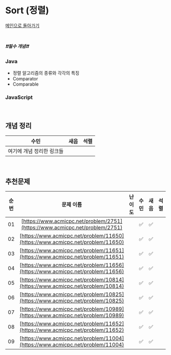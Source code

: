# Sort (정렬)

[메인으로 돌아가기](https://github.com/Crush-on-IT/algorithm-study)



<br>

***❗️❗️필수 개념❗️❗️***

### Java
- 정렬 알고리즘의 종류와 각각의 특징
- Comparator
- Comparable

### JavaScript

<br>

## 개념 정리
|수민|새음|석렬|
|--|--|--|
|여기에 개념 정리한 링크들|||


<br>

## 추천문제
|          순번          |        문제 이름         |         난이도          |        수민         |새음|석렬|
| :-----: | :-----: | :-----: | :-----: |:-----: | :-----: |
|01| [https://www.acmicpc.net/problem/2751](https://www.acmicpc.net/problem/2751) ||✅|✅||
|02| [https://www.acmicpc.net/problem/11650](https://www.acmicpc.net/problem/11650) ||✅|✅||
|03| [https://www.acmicpc.net/problem/11651](https://www.acmicpc.net/problem/11651) ||✅|✅||
|04| [https://www.acmicpc.net/problem/11656](https://www.acmicpc.net/problem/11656)||✅|✅||
|05| [https://www.acmicpc.net/problem/10814](https://www.acmicpc.net/problem/10814) ||✅|✅||
|06| [https://www.acmicpc.net/problem/10825](https://www.acmicpc.net/problem/10825) ||✅|✅||
|07| [https://www.acmicpc.net/problem/10989](https://www.acmicpc.net/problem/10989) ||✅|✅||
|08| [https://www.acmicpc.net/problem/11652](https://www.acmicpc.net/problem/11652) ||✅|✅||
|09| [https://www.acmicpc.net/problem/11004](https://www.acmicpc.net/problem/11004) ||✅|✅||
